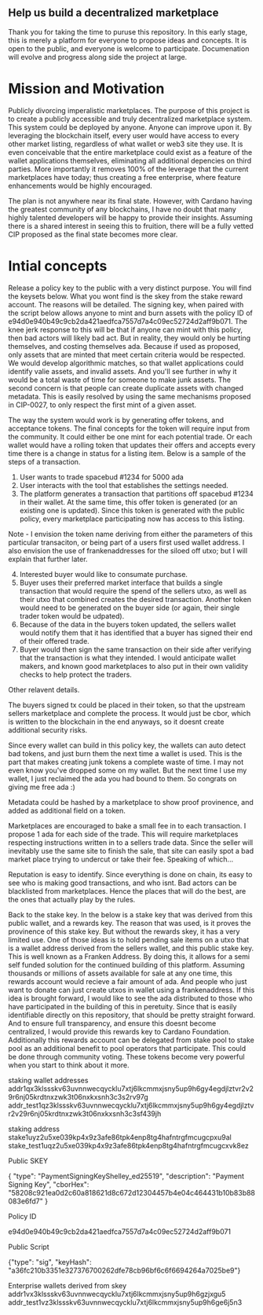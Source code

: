 ## Help us build a decentralized marketplace

Thank you for taking the time to puruse this repository.  In this early stage, this is merely a platform for everyone to propose ideas and concepts.  It is open to the public, and everyone is welcome to participate.  Documenation will evolve and progress along side the project at large.

# Mission and Motivation

Publicly divorcing imperalistic marketplaces.  The purpose of this project is to create a publicly accessible and truly decentralized marketplace system.  This system could be deployed by anyone.  Anyone can improve upon it.  By leveraging the blockchain itself, every user would have access to every other market listing, regardless of what wallet or web3 site they use.  It is even conceivable that the entire marketplace could exist as a feature of the wallet applications themselves, eliminating all additional depencies on third parties.  More importantly it removes 100% of the leverage that the current marketplaces have today; thus creating a free enterprise, where feature enhancements would be highly encouraged.

The plan is not anywhere near its final state.  However, with Cardano having the greatest community of any blockchains, I have no doubt that many highly talented developers will be happy to provide their insights.  Assuming there is a shared interest in seeing this to fruition, there will be a fully vetted CIP proposed as the final state becomes more clear.

# Intial concepts

Release a policy key to the public with a very distinct purpose.  You will find the keysets below.  What you wont find is the skey from the stake reward account.  The reasons will be detailed.  The signing key, when paired with the script below allows anyone to mint and burn assets with the policy ID of e94d0e940b49c9cb2da421aedfca7557d7a4c09ec52724d2aff9b071.  The knee jerk response to this will be that if anyone can mint with this policy, then bad actors will likely bad act.  But in reality, they would only be hurting themselves, and costing themselves ada.  Because if used as proposed, only assets that are minted that meet certain criteria would be respected.  We would develop algorithmic matches, so that wallet applications could identify valie assets, and invalid assets.  And you'll see further in why it would be a total waste of time for someone to make junk assets.  The second concern is that people can create duplicate assets with changed metadata.  This is easily resolved by using the same mechanisms proposed in CIP-0027, to only respect the first mint of a given asset.

The way the system would work is by generating offer tokens, and acceptance tokens.  The final concepts for the token will require input from the community.  It could either be one mint for each potential trade.  Or each wallet would have a rolling token that updates their offers and accepts every time there is a change in status for a listing item.  Below is a sample of the steps of a transaction.

1) User wants to trade spacebud #1234 for 5000 ada
2) User interacts with the tool that establishes the settings needed.
3) The platform generates a transaction that partitions off spacebud #1234 in their wallet.  At the same time, this offer token is generated (or an existing one is updated).  Since this token is generated with the public policy, every marketplace participating now has access to this listing.

Note - I envision the token name deriving from either the parameters of this particular transaciton, or being part of a users first used wallet address.  I also envision the use of frankenaddresses for the siloed off utxo; but I will explain that further later.

4) Interested buyer would like to consumate purchase.
5) Buyer uses their preferred market interface that builds a single transaction that would require the spend of the sellers utxo, as well as their utxo that combined creates the desired transaction.  Another token would need to be generated on the buyer side (or again, their single trader token would be udpated).
6) Because of the data in the buyers token updated, the sellers wallet would notify them that it has identified that a buyer has signed their end of their offered trade.
7) Buyer would then sign the same transaction on their side after verifying that the transaction is what they intended.  I would anticipate wallet makers, and known good marketplaces to also put in their own validity checks to help protect the traders.

Other relavent details.

The buyers signed tx could be placed in their token, so that the upstream sellers marketplace and complete the process.  It would just be cbor, which is written to the blockchain in the end anyways, so it doesnt create additional security risks.

Since every wallet can build in this policy key, the wallets can auto detect bad tokens, and just burn them the next time a wallet is used.  This is the part that makes creating junk tokens a complete waste of time.  I may not even know you've dropped some on my wallet.  But the next time I use my wallet, I just reclaimed the ada you had bound to them.  So congrats on giving me free ada :)

Metadata could be hashed by a marketplace to show proof provinence, and added as additional field on a token.

Marketplaces are encouraged to bake a small fee in to each transaction.  I propose 1 ada for each side of the trade.  This will require marketplaces respecting instructions written in to a sellers trade data.  Since the seller will inevitably use the same site to finish the sale, that site can easily spot a bad market place trying to undercut or take their fee.  Speaking of which...

Reputation is easy to identify.  Since everything is done on chain, its easy to see who is making good transactions, and who isnt.  Bad actors can be blacklisted from marketplaces.  Hence the places that will do the best, are the ones that actually play by the rules.

Back to the stake key.  In the below is a stake key that was derived from this public wallet, and a rewards key.  The reason that was used, is it proves the provinence of this stake key.  But without the rewards skey, it has a very limited use.  One of those ideas is to hold pending sale items on a utxo that is a wallet address derived from the sellers wallet, and this public stake key.  This is well known as a Franken Address.  By doing this, it allows for a semi self funded solution for the continued building of this platform.  Assuming thousands or millions of assets available for sale at any one time, this rewards account would recieve a fair amount of ada.  And people who just want to donate can just create utxos in wallet using a frankenaddress.  If this idea is brought forward, I would like to see the ada distributed to those who have participated in the building of this in peretuity.  Since that is easily identifiable directly on this repository, that should be pretty straight forward.  And to ensure full transparency, and ensure this doesnt become centralized, I would provide this rewards key to Cardano Foundation.  Additionally this rewards account can be delegated from stake pool to stake pool as an additional benefit to pool operators that participate.  This could be done through community voting.  These tokens become very powerful when you start to think about it more.

staking wallet addresses
addr1qx3klssskv63uvnnwecqycklu7xtj6lkcmmxjsny5up9h6gy4egdjlztvr2v29r6nj05krdtnxzwk3t06nxkxsnh3c3s2rv97g
addr_test1qz3klssskv63uvnnwecqycklu7xtj6lkcmmxjsny5up9h6gy4egdjlztvr2v29r6nj05krdtnxzwk3t06nxkxsnh3c3sf439jh

staking address
stake1uyz2u5xe039kp4x9z3afe86tpk4enp8tg4hafntrgfmcugcpxu9al
stake_test1uqz2u5xe039kp4x9z3afe86tpk4enp8tg4hafntrgfmcugcxvk8ez

Public SKEY


{
    "type": "PaymentSigningKeyShelley_ed25519",
    "description": "Payment Signing Key",
    "cborHex": "58208c921ea0d2c60a818621d8c672d12304457b4e04c464431b10b83b88083e6fd7"
}

Policy ID

e94d0e940b49c9cb2da421aedfca7557d7a4c09ec52724d2aff9b071


Public Script

{"type": "sig", "keyHash": "a36fc210b3351e327376700262dfe78cb96bf6c6f6694264a7025be9"}


Enterprise wallets derived from skey
addr1vx3klssskv63uvnnwecqycklu7xtj6lkcmmxjsny5up9h6gzjxgu5
addr_test1vz3klssskv63uvnnwecqycklu7xtj6lkcmmxjsny5up9h6ge6j5n3


